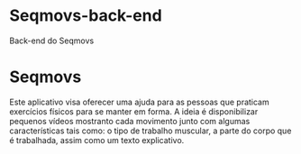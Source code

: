 # Seqmovs-back-end
Back-end do Seqmovs
# Seqmovs
Este aplicativo visa oferecer uma ajuda para as pessoas que praticam exercícios físicos para se manter em forma.
A ideia é disponibilizar pequenos vídeos mostranto cada movimento junto com algumas características tais como: o tipo de trabalho muscular, a parte do corpo que é trabalhada, assim como um texto explicativo.
